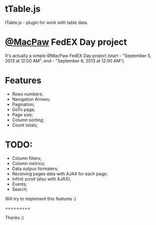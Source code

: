 tTable.js
=========

tTable.js - plugin for work with table data.

[@MacPaw](http://macpaw.com) FedEX Day project
=========
It's actually a simple @MacPaw FedEX Day project (start - "September 5, 2013 at 12:00 AM", end - "September 6, 2013 at 12:00 AM").

Features
=========
 - Rows numbers;
 - Navigation Arrows;
 - Pagination;
 - GoTo page;
 - Page size;
 - Column sorting;
 - Count totals;


TODO:
=========
 - Column filters;
 - Column metrics;
 - Data outpus formaters;
 - Receiving pages data with AJAX for each page;
 - Infinit scroll (also with AJAX);
 - Events;
 - Search;

Will try to implement this features :)

=========



Thanks ;)